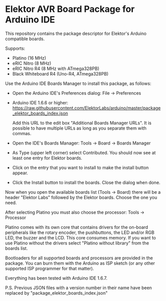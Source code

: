 # Elektor AVR Board Package for Arduino IDE
This repository contains the package descriptor for Elektor's Arduino compatible boards.

Supports:
- Platino (16 MHz)
- eRIC Nitro (8 MHz)
- eRIC Nitro R4 (8 MHz with ATmega328PB)
- Black Whiteboard R4 (Uno-R4, ATmega328PB)

Use the Arduino IDE Boards Manager to install this package, as follows:

- Open the Arduino IDE's Preferences dialog: File -> Preferences
- Arduino IDE 1.6.6 or higher: https://raw.githubusercontent.com/ElektorLabs/arduino/master/package_elektor_boards_index.json
 
  Add this URL to the edit box "Additional Boards Manager URLs". It is possible to have multiple URLs as long as 
  you separate them with commas.
- Open the IDE's Boards Manager: Tools -> Board -> Boards Manager
- As Type (upper left corner) select Contributed. You should now see at least one entry for Elektor boards.
- Click on the entry that you want to install to make the install button appear.
- Click the Install button to install the boards. Close the dialog when done.

Now when you open the available boards list (Tools -> Board) there will be a header "Elektor Labs" followed by
the Elektor boards. Choose the one you need.

After selecting Platino you must also choose the processor: Tools -> Processor

Platino comes with its own core that contains drivers for the on-board peripherals like the rotary encoder,
the pushbuttons, the LED and/or RGB LED, the buzzer and the LCD. This core consumes memory. If you want to use 
Platino without the drivers select "Platino without library" from the boards list.

Bootloaders for all supported boards and processors are provided in the package. You can burn them with the 
Arduino as ISP sketch (or any other supported ISP programmer for that matter).

Everything has been tested with Arduino IDE 1.6.7.

P.S. Previous JSON files with a version number in their name have been replaced by "package_elektor_boards_index.json"
